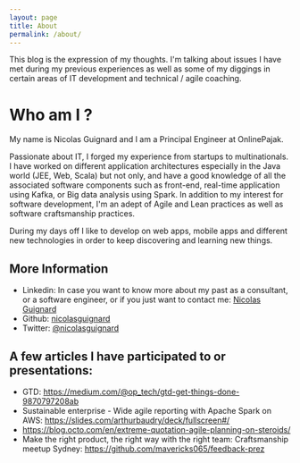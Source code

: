 ```yaml
---
layout: page
title: About
permalink: /about/
---
```


This blog is the expression of my thoughts. I'm talking about issues I have met during my previous experiences as well as some of my diggings in certain areas of IT development and technical / agile coaching.

# Who am I ?

My name is Nicolas Guignard and I am a Principal Engineer at OnlinePajak.

Passionate about IT, I forged my experience from startups to multinationals. I have worked on different application architectures especially in the Java world (JEE, Web, Scala) but not only, and have a good knowledge of all the associated software components such as front-end, real-time application using Kafka, or Big data analysis using Spark.
In addition to my interest for software development, I'm an adept of Agile and Lean practices as well as software craftsmanship practices.  

During my days off I like to develop on web apps, mobile apps and different new technologies in order to keep discovering and learning new things.

## More Information

- Linkedin: In case you want to know more about my past as a consultant, or a software engineer, or if you just want to contact me: [Nicolas Guignard](https://www.linkedin.com/in/nicolas-guignard-12559b76/)
- Github: [nicolasguignard](https://github.com/mavericks065)
- Twitter: [@nicolasguignard](https://twitter.com/nicolasguignard)

## A few articles I have participated to or presentations: 

- GTD: https://medium.com/@op_tech/gtd-get-things-done-9870797208ab
- Sustainable enterprise - Wide agile reporting with Apache Spark on AWS: https://slides.com/arthurbaudry/deck/fullscreen#/
- https://blog.octo.com/en/extreme-quotation-agile-planning-on-steroids/
- Make the right product, the right way with the right team: Craftsmanship meetup Sydney: https://github.com/mavericks065/feedback-prez


